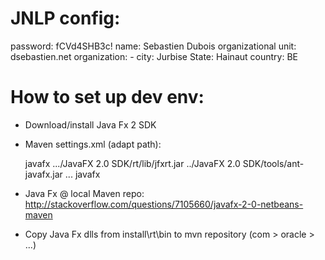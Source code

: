 # JNLP config:
password: fCVd4SHB3c!
name: Sebastien Dubois
organizational unit: dsebastien.net
organization: -
city: Jurbise
State: Hainaut
country: BE

# How to set up dev env:
* Download/install Java Fx 2 SDK
* Maven settings.xml (adapt path):

	 <profile>
      <id>javafx</id>
      <properties>
        <javafx.rt.jar>.../JavaFX 2.0 SDK/rt/lib/jfxrt.jar</javafx.rt.jar>
        <ant.javafx.jar>../JavaFX 2.0 SDK/tools/ant-javafx.jar</ant.javafx.jar>
      </properties>
    </profile>

	</profiles>
	<activeProfiles>
		...
		<activeProfile>javafx</activeProfile>
	</activeProfiles>

* Java Fx @ local Maven repo: http://stackoverflow.com/questions/7105660/javafx-2-0-netbeans-maven
* Copy Java Fx dlls from install\rt\bin to mvn repository (com > oracle > ...)

